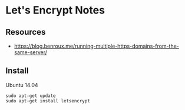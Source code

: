 # Let's Encrypt  Notes #


## Resources ##

- https://blog.benroux.me/running-multiple-https-domains-from-the-same-server/



## Install ##

Ubuntu 14.04

```
sudo apt-get update
sudo apt-get install letsencrypt
```



